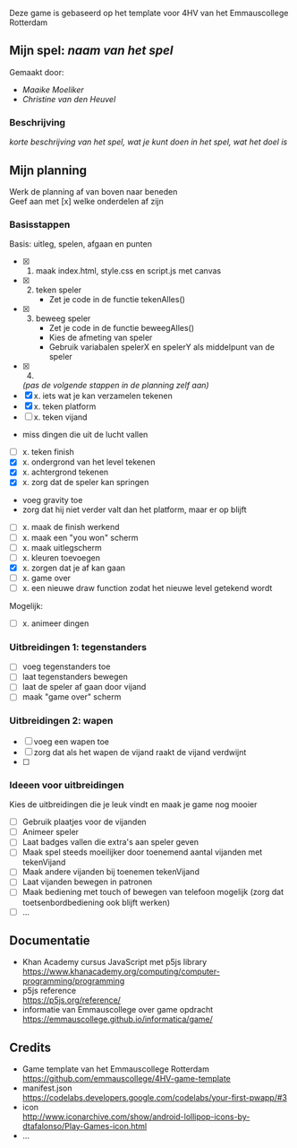 Deze game is gebaseerd op het template voor 4HV van het Emmauscollege Rotterdam

## Mijn spel: *naam van het spel*
Gemaakt door:
- *Maaike Moeliker*
- *Christine van den Heuvel*

### Beschrijving
*korte beschrijving van het spel, wat je kunt doen in het spel, wat het doel is*

## Mijn planning
Werk de planning af van boven naar beneden<br>
Geef aan met [x] welke onderdelen af zijn

### Basisstappen
Basis: uitleg, spelen, afgaan en punten
- [x] 1. maak index.html, style.css en script.js met canvas
- [x] 2. teken speler
        - Zet je code in de functie tekenAlles()
- [x] 3. beweeg speler
        - Zet je code in de functie beweegAlles()
        - Kies de afmeting van speler
        - Gebruik variabalen spelerX en spelerY als middelpunt van de speler
- [x] 4.
  *(pas de volgende stappen in de planning zelf aan)*
- [x] x. iets wat je kan verzamelen tekenen
- [x] x. teken platform
- [ ] x. teken vijand
- miss dingen die uit de lucht vallen
- [ ] x. teken finish
- [x] x. ondergrond van het level tekenen
- [x] x. achtergrond tekenen
- [x] x. zorg dat de speler kan springen
- voeg gravity toe
- zorg dat hij niet verder valt dan het platform, maar er op blijft
- [ ] x. maak de finish werkend
- [ ] x. maak een "you won" scherm
- [ ] x. maak uitlegscherm
- [ ] x. kleuren toevoegen
- [x] x. zorgen dat je af kan gaan
- [ ] x. game over
- [ ] x. een nieuwe draw function zodat het nieuwe level getekend wordt

Mogelijk:

- [ ] x. animeer dingen

### Uitbreidingen 1: tegenstanders
- [ ] voeg tegenstanders toe
- [ ] laat tegenstanders bewegen
- [ ] laat de speler af gaan door vijand
- [ ] maak "game over" scherm

### Uitbreidingen 2: wapen
- [ ] voeg een wapen toe
- [ ] zorg dat als het wapen de vijand raakt de vijand verdwijnt
- [ ] 

### Ideeen voor uitbreidingen
Kies de uitbreidingen die je leuk vindt en maak je game nog mooier
- [ ] Gebruik plaatjes voor de vijanden
- [ ] Animeer speler
- [ ] Laat badges vallen die extra's aan speler geven
- [ ] Maak spel steeds moeilijker door toenemend aantal vijanden met tekenVijand
- [ ] Maak andere vijanden bij toenemen tekenVijand
- [ ] Laat vijanden bewegen in patronen
- [ ] Maak bediening met touch of bewegen van telefoon mogelijk (zorg dat toetsenbordbediening ook blijft werken)
- [ ] ...

## Documentatie
- Khan Academy cursus JavaScript met p5js library <br>
https://www.khanacademy.org/computing/computer-programming/programming
- p5js reference <br>
https://p5js.org/reference/
- informatie van Emmauscollege over game opdracht <br>
https://emmauscollege.github.io/informatica/game/

## Credits
- Game template van het Emmauscollege Rotterdam <br>
        https://github.com/emmauscollege/4HV-game-template
- manifest.json <br>
        https://codelabs.developers.google.com/codelabs/your-first-pwapp/#3
- icon <br>
        http://www.iconarchive.com/show/android-lollipop-icons-by-dtafalonso/Play-Games-icon.html
- ...
